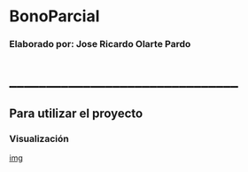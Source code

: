 # BonoParcial
### Elaborado por: Jose Ricardo Olarte Pardo
# _______________________________

## Para utilizar el proyecto

### Visualización

[img](https://github.com/Ricardo-Olarte/BonoParcial/blob/main/images/Screenshot%202023-09-19%20155942.png)
